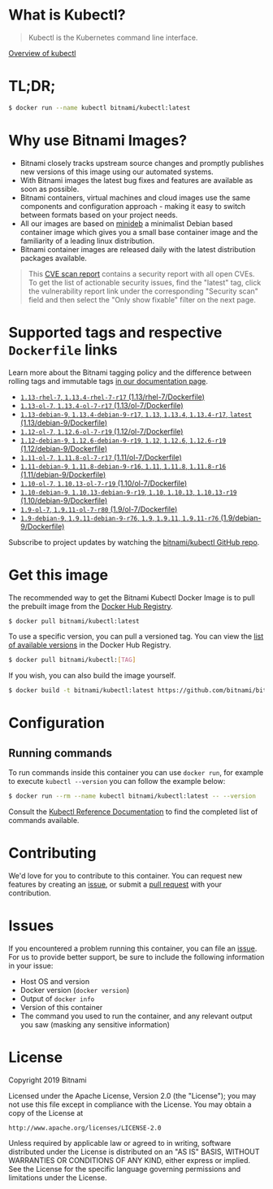 
# What is Kubectl?

> Kubectl is the Kubernetes command line interface.

[Overview of kubectl](https://kubernetes.io/docs/reference/kubectl/overview/)

# TL;DR;

```bash
$ docker run --name kubectl bitnami/kubectl:latest
```

# Why use Bitnami Images?

* Bitnami closely tracks upstream source changes and promptly publishes new versions of this image using our automated systems.
* With Bitnami images the latest bug fixes and features are available as soon as possible.
* Bitnami containers, virtual machines and cloud images use the same components and configuration approach - making it easy to switch between formats based on your project needs.
* All our images are based on [minideb](https://github.com/bitnami/minideb) a minimalist Debian based container image which gives you a small base container image and the familiarity of a leading linux distribution.
* Bitnami container images are released daily with the latest distribution packages available.


> This [CVE scan report](https://quay.io/repository/bitnami/kubectl?tab=tags) contains a security report with all open CVEs. To get the list of actionable security issues, find the "latest" tag, click the vulnerability report link under the corresponding "Security scan" field and then select the "Only show fixable" filter on the next page.

# Supported tags and respective `Dockerfile` links

Learn more about the Bitnami tagging policy and the difference between rolling tags and immutable tags [in our documentation page](https://docs.bitnami.com/containers/how-to/understand-rolling-tags-containers/).


* [`1.13-rhel-7`, `1.13.4-rhel-7-r17` (1.13/rhel-7/Dockerfile)](https://github.com/bitnami/bitnami-docker-kubectl/blob/1.13.4-rhel-7-r17/1.13/rhel-7/Dockerfile)
* [`1.13-ol-7`, `1.13.4-ol-7-r17` (1.13/ol-7/Dockerfile)](https://github.com/bitnami/bitnami-docker-kubectl/blob/1.13.4-ol-7-r17/1.13/ol-7/Dockerfile)
* [`1.13-debian-9`, `1.13.4-debian-9-r17`, `1.13`, `1.13.4`, `1.13.4-r17`, `latest` (1.13/debian-9/Dockerfile)](https://github.com/bitnami/bitnami-docker-kubectl/blob/1.13.4-debian-9-r17/1.13/debian-9/Dockerfile)
* [`1.12-ol-7`, `1.12.6-ol-7-r19` (1.12/ol-7/Dockerfile)](https://github.com/bitnami/bitnami-docker-kubectl/blob/1.12.6-ol-7-r19/1.12/ol-7/Dockerfile)
* [`1.12-debian-9`, `1.12.6-debian-9-r19`, `1.12`, `1.12.6`, `1.12.6-r19` (1.12/debian-9/Dockerfile)](https://github.com/bitnami/bitnami-docker-kubectl/blob/1.12.6-debian-9-r19/1.12/debian-9/Dockerfile)
* [`1.11-ol-7`, `1.11.8-ol-7-r17` (1.11/ol-7/Dockerfile)](https://github.com/bitnami/bitnami-docker-kubectl/blob/1.11.8-ol-7-r17/1.11/ol-7/Dockerfile)
* [`1.11-debian-9`, `1.11.8-debian-9-r16`, `1.11`, `1.11.8`, `1.11.8-r16` (1.11/debian-9/Dockerfile)](https://github.com/bitnami/bitnami-docker-kubectl/blob/1.11.8-debian-9-r16/1.11/debian-9/Dockerfile)
* [`1.10-ol-7`, `1.10.13-ol-7-r19` (1.10/ol-7/Dockerfile)](https://github.com/bitnami/bitnami-docker-kubectl/blob/1.10.13-ol-7-r19/1.10/ol-7/Dockerfile)
* [`1.10-debian-9`, `1.10.13-debian-9-r19`, `1.10`, `1.10.13`, `1.10.13-r19` (1.10/debian-9/Dockerfile)](https://github.com/bitnami/bitnami-docker-kubectl/blob/1.10.13-debian-9-r19/1.10/debian-9/Dockerfile)
* [`1.9-ol-7`, `1.9.11-ol-7-r80` (1.9/ol-7/Dockerfile)](https://github.com/bitnami/bitnami-docker-kubectl/blob/1.9.11-ol-7-r80/1.9/ol-7/Dockerfile)
* [`1.9-debian-9`, `1.9.11-debian-9-r76`, `1.9`, `1.9.11`, `1.9.11-r76` (1.9/debian-9/Dockerfile)](https://github.com/bitnami/bitnami-docker-kubectl/blob/1.9.11-debian-9-r76/1.9/debian-9/Dockerfile)

Subscribe to project updates by watching the [bitnami/kubectl GitHub repo](https://github.com/bitnami/bitnami-docker-kubectl).

# Get this image

The recommended way to get the Bitnami Kubectl Docker Image is to pull the prebuilt image from the [Docker Hub Registry](https://hub.docker.com/r/bitnami/kubectl).

```bash
$ docker pull bitnami/kubectl:latest
```

To use a specific version, you can pull a versioned tag. You can view the [list of available versions](https://hub.docker.com/r/bitnami/kubectl/tags/) in the Docker Hub Registry.

```bash
$ docker pull bitnami/kubectl:[TAG]
```

If you wish, you can also build the image yourself.

```bash
$ docker build -t bitnami/kubectl:latest https://github.com/bitnami/bitnami-docker-kubectl.git
```

# Configuration

## Running commands

To run commands inside this container you can use `docker run`, for example to execute `kubectl --version` you can follow the example below:

```bash
$ docker run --rm --name kubectl bitnami/kubectl:latest -- --version
```

Consult the [Kubectl Reference Documentation](https://kubernetes.io/docs/reference/generated/kubectl/kubectl-commands) to find the completed list of commands available.

# Contributing

We'd love for you to contribute to this container. You can request new features by creating an [issue](https://github.com/bitnami/bitnami-docker-kubectl/issues), or submit a [pull request](https://github.com/bitnami/bitnami-docker-kubectl/pulls) with your contribution.

# Issues

If you encountered a problem running this container, you can file an [issue](https://github.com/bitnami/bitnami-docker-kubectl/issues). For us to provide better support, be sure to include the following information in your issue:

- Host OS and version
- Docker version (`docker version`)
- Output of `docker info`
- Version of this container
- The command you used to run the container, and any relevant output you saw (masking any sensitive information)

# License

Copyright 2019 Bitnami

Licensed under the Apache License, Version 2.0 (the "License");
you may not use this file except in compliance with the License.
You may obtain a copy of the License at

    http://www.apache.org/licenses/LICENSE-2.0

Unless required by applicable law or agreed to in writing, software
distributed under the License is distributed on an "AS IS" BASIS,
WITHOUT WARRANTIES OR CONDITIONS OF ANY KIND, either express or implied.
See the License for the specific language governing permissions and
limitations under the License.
